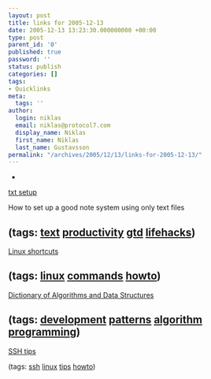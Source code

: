```yaml
---
layout: post
title: links for 2005-12-13
date: 2005-12-13 13:23:30.000000000 +00:00
type: post
parent_id: '0'
published: true
password: ''
status: publish
categories: []
tags:
- Quicklinks
meta:
  tags: ''
author:
  login: niklas
  email: niklas@protocol7.com
  display_name: Niklas
  first_name: Niklas
  last_name: Gustavsson
permalink: "/archives/2005/12/13/links-for-2005-12-13/"
---
```

- 
[txt setup](http://www.43folders.com/2005/12/12/text-setup/)

How to set up a good note system using only text files

(tags: [text](http://del.icio.us/protocol7/text) [productivity](http://del.icio.us/protocol7/productivity) [gtd](http://del.icio.us/protocol7/gtd) [lifehacks](http://del.icio.us/protocol7/lifehacks))
- 
[Linux shortcuts](http://www.unixguide.net/linux/linuxshortcuts.shtml)

(tags: [linux](http://del.icio.us/protocol7/linux) [commands](http://del.icio.us/protocol7/commands) [howto](http://del.icio.us/protocol7/howto))
- 
[Dictionary of Algorithms and Data Structures](http://www.nist.gov/dads/terms.html)

(tags: [development](http://del.icio.us/protocol7/development) [patterns](http://del.icio.us/protocol7/patterns) [algorithm](http://del.icio.us/protocol7/algorithm) [programming](http://del.icio.us/protocol7/programming))
- 
[SSH tips](http://www.linuxjournal.com/article/6602)

(tags: [ssh](http://del.icio.us/protocol7/ssh) [linux](http://del.icio.us/protocol7/linux) [tips](http://del.icio.us/protocol7/tips) [howto](http://del.icio.us/protocol7/howto))

